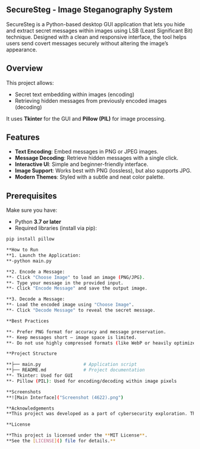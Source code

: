 ## SecureSteg - Image Steganography System

SecureSteg is a Python-based desktop GUI application that lets you hide and extract secret messages within images using LSB (Least Significant Bit) technique. Designed with a clean and responsive interface, the tool helps users send covert messages securely without altering the image’s appearance.


## Overview

This project allows:
- Secret text embedding within images (encoding)
- Retrieving hidden messages from previously encoded images (decoding)

It uses **Tkinter** for the GUI and **Pillow (PIL)** for image processing.


## Features

- **Text Encoding**: Embed messages in PNG or JPEG images.
- **Message Decoding**: Retrieve hidden messages with a single click.
- **Interactive UI**: Simple and beginner-friendly interface.
- **Image Support**: Works best with PNG (lossless), but also supports JPG.
- **Modern Themes**: Styled with a subtle and neat color palette.


## Prerequisites

Make sure you have:

- Python **3.7 or later**
- Required libraries (install via pip):

```bash
pip install pillow

**How to Run
**1. Launch the Application:
**-python main.py

**2. Encode a Message:
**- Click "Choose Image" to load an image (PNG/JPG).
**- Type your message in the provided input.
**- Click "Encode Message" and save the output image.

**3. Decode a Message:
**- Load the encoded image using "Choose Image".
**- Click "Decode Message" to reveal the secret message.

**Best Practices

**- Prefer PNG format for accuracy and message preservation.
**- Keep messages short — image space is limited.
**- Do not use highly compressed formats (like WebP or heavily optimized JPGs).

**Project Structure

**├── main.py                # Application script
**├── README.md              # Project documentation
**- Tkinter: Used for GUI
**- Pillow (PIL): Used for encoding/decoding within image pixels

**Screenshots
**![Main Interface]("Screenshot (4622).png")

**Acknowledgements
**This project was developed as a part of cybersecurity exploration. The project aims to raise awareness about secure communication using modern steganography techniques.

**License

**This project is licensed under the **MIT License**.  
**See the [LICENSE]() file for details.**
